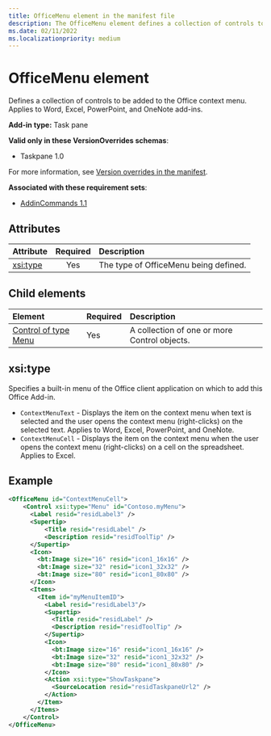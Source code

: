```yaml
---
title: OfficeMenu element in the manifest file
description: The OfficeMenu element defines a collection of controls to be added to the Office context menu.
ms.date: 02/11/2022
ms.localizationpriority: medium
---
```


# OfficeMenu element

Defines a collection of controls to be added to the Office context menu. Applies to Word, Excel, PowerPoint, and OneNote add-ins.

**Add-in type:** Task pane

**Valid only in these VersionOverrides schemas**:

- Taskpane 1.0

For more information, see [Version overrides in the manifest](../../develop/add-in-manifests.md#version-overrides-in-the-manifest).

**Associated with these requirement sets**:

- [AddinCommands 1.1](../requirement-sets/add-in-commands-requirement-sets.md)

## Attributes

| Attribute            | Required | Description                          |
|:---------------------|:--------:|:-------------------------------------|
| [xsi:type](#xsitype) | Yes      | The type of OfficeMenu being defined.|

## Child elements

|  Element |  Required  |  Description  |
|:-----|:-----|:-----|
|  [Control of type Menu](control-menu.md)    | Yes |  A collection of one or more Control objects.  |

## xsi:type

Specifies a built-in menu of the Office client application on which to add this Office Add-in.

- `ContextMenuText` -  Displays the item on the context menu when text is selected and the user opens the context menu (right-clicks) on the selected text. Applies to Word, Excel, PowerPoint, and OneNote.
- `ContextMenuCell` -  Displays the item on the context menu when the user opens the context menu (right-clicks) on a cell on the spreadsheet. Applies to Excel.

## Example

```xml
<OfficeMenu id="ContextMenuCell">
    <Control xsi:type="Menu" id="Contoso.myMenu">
      <Label resid="residLabel3" />
      <Supertip>
          <Title resid="residLabel" />
          <Description resid="residToolTip" />
      </Supertip>
      <Icon>
        <bt:Image size="16" resid="icon1_16x16" />
        <bt:Image size="32" resid="icon1_32x32" />
        <bt:Image size="80" resid="icon1_80x80" />
      </Icon>
      <Items>
        <Item id="myMenuItemID">
          <Label resid="residLabel3"/>
          <Supertip>
            <Title resid="residLabel" />
            <Description resid="residToolTip" />
          </Supertip>
          <Icon>
            <bt:Image size="16" resid="icon1_16x16" />
            <bt:Image size="32" resid="icon1_32x32" />
            <bt:Image size="80" resid="icon1_80x80" />
          </Icon>
          <Action xsi:type="ShowTaskpane">
            <SourceLocation resid="residTaskpaneUrl2" />
          </Action>
        </Item>
      </Items>
    </Control>
</OfficeMenu>
```

